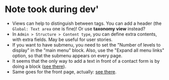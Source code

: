 # Note took during dev'

+ Views can help to distinguish between tags. You can add a header (the `Global: Text area` one is fine)! Or use **taxonomy view** instead?
+ In `Admin > Structure > Content type`, you can define extra contents, with extra fields. May be useful for user stories.
+ If you want to have submenu, you need to set the "Number of levels to display" in the "main menu" block. Also, use the "Expand all menu links" option, so that the submenu appears on every page.
+ It seems that the only way to add a text in front of a contact form is by doing a block ([see there](https://drupal.stackexchange.com/questions/206267/how-to-add-predefined-text-to-contact-form)).
+ Same goes for the front page, actually: [see there](https://sarahcodes.medium.com/how-to-make-a-nice-drupal-8-homepage-without-modules-or-modifying-theme-files-3ce7ce24926e).
